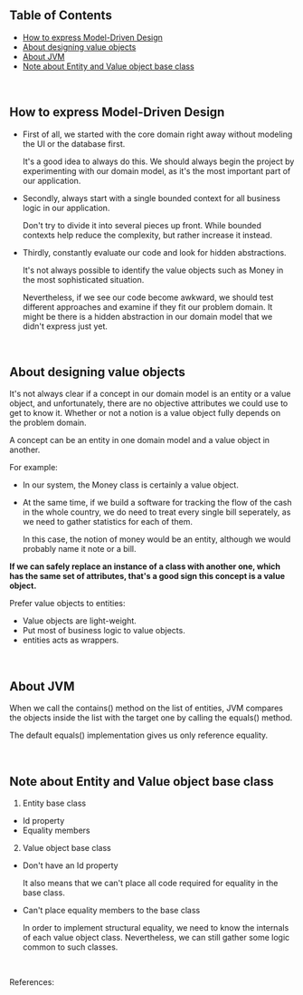 


<br>

## Table of Contents
- [How to express Model-Driven Design](#how-to-express-model-driven-design)
- [About designing value objects](#about-designing-value-objects)
- [About JVM](#about-jvm)
- [Note about Entity and Value object base class](#note-about-entity-and-value-object-base-class)


<br>

## How to express Model-Driven Design

- First of all, we started with the core domain right away without modeling the UI or the database first.

    It's a good idea to always do this. We should always begin the project by experimenting with our domain model, as it's the most important part of our application.

- Secondly, always start with a single bounded context for all business logic in our application.

  Don't try to divide it into several pieces up front. While bounded contexts help reduce the complexity, but rather increase it instead.

- Thirdly, constantly evaluate our code and look for hidden abstractions.

  It's not always possible to identify the value objects such as Money in the most sophisticated situation.
  
  Nevertheless, if we see our code become awkward, we should test different approaches and examine if they fit our problem domain.
  It might be there is a hidden abstraction in our domain model that we didn't express just yet.
  
<br>

## About designing value objects

It's not always clear if a concept in our domain model is an entity or a value object, and unfortunately, there are no objective attributes we could use to get to know it.
Whether or not a notion is a value object fully depends on the problem domain.

A concept can be an entity in one domain model and a value object in another.

For example:
- In our system, the Money class is certainly a value object.
- At the same time, if we build a software for tracking the flow of the cash in the whole country, we do need to treat every single bill seperately, as we need to gather statistics for each of them.

  In this case, the notion of money would be an entity, although we would probably name it note or a bill.

**If we can safely replace an instance of a class with another one, which has the same set of attributes, that's a good sign this concept is a value object.**

Prefer value objects to entities:
- Value objects are light-weight.
- Put most of business logic to value objects.
- entities acts as wrappers.


<br>

## About JVM

When we call the contains() method on the list of entities, JVM compares the objects inside the list with the target one by calling the equals() method.

The default equals() implementation gives us only reference equality.


<br>

## Note about Entity and Value object base class

1. Entity base class

  - Id property
  - Equality members

2. Value object base class

  - Don't have an Id property

    It also means that we can't place all code required for equality in the base class.    

  - Can't place equality members to the base class

    In order to implement structural equality, we need to know the internals of each value object class. Nevertheless, we can still gather some logic common to such classes.

<br>

References:

[]()

[]()

[]()
